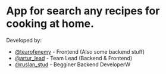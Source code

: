 App for search any recipes for cooking at home. 
=======

Developed by:
* [@tearofenemy](https://github.com/tearofenemy) - Frontend (Also some backend stuff)
* [@artur_lead](https://github.com/Artur-Developer) - Team Lead (Backend & Frontend)
* [@ruslan_stud](https://github.com/semailk) - Begginer Backend DeveloperW